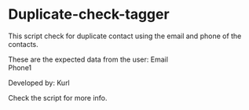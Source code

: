 # Duplicate-check-tagger

This script check for duplicate contact using the email and phone of the contacts.

These are the expected data from the user: Email\
                                            Phone1
                                            
Developed by: Kurl

Check the script for more info.
